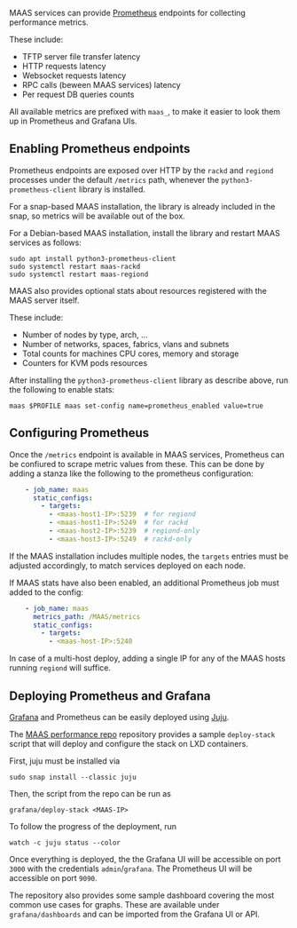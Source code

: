 MAAS services can provide [Prometheus](https://prometheus.io/) endpoints for collecting performance metrics.

These include:

-   TFTP server file transfer latency
-   HTTP requests latency
-   Websocket requests latency
-   RPC calls (beween MAAS services) latency
-   Per request DB queries counts

All available metrics are prefixed with `maas_`, to make it easier to look them up in Prometheus and Grafana UIs.

## Enabling Prometheus endpoints

Prometheus endpoints are exposed over HTTP by the `rackd` and `regiond` processes under the default `/metrics` path, whenever the `python3-prometheus-client` library is installed.

For a snap-based MAAS installation, the library is already included in the snap, so metrics will be available out of the box.

For a Debian-based MAAS installation, install the library and restart MAAS services as follows:

    sudo apt install python3-prometheus-client
    sudo systemctl restart maas-rackd
    sudo systemctl restart maas-regiond

MAAS also provides optional stats about resources registered with the MAAS server itself.

These include:

-   Number of nodes by type, arch, ...
-   Number of networks, spaces, fabrics, vlans and subnets
-   Total counts for machines CPU cores, memory and storage
-   Counters for KVM pods resources

After installing the `python3-prometheus-client` library as describe above, run the following to enable stats:

    maas $PROFILE maas set-config name=prometheus_enabled value=true

## Configuring Prometheus

Once the `/metrics` endpoint is available in MAAS services, Prometheus can be confiured to scrape metric values from these. This can be done by adding a stanza like the following to the prometheus configuration:

``` yaml
    - job_name: maas
      static_configs:
        - targets:
          - <maas-host1-IP>:5239  # for regiond
          - <maas-host1-IP>:5249  # for rackd
          - <maas-host2-IP>:5239  # regiond-only
          - <maas-host3-IP>:5249  # rackd-only
```

If the MAAS installation includes multiple nodes, the `targets` entries must be adjusted accordingly, to match services deployed on each node.

If MAAS stats have also been enabled, an additional Prometheus job must added to the config:

``` yaml
    - job_name: maas
      metrics_path: /MAAS/metrics
      static_configs:
        - targets:
          - <maas-host-IP>:5240
```

In case of a multi-host deploy, adding a single IP for any of the MAAS hosts running `regiond` will suffice.

## Deploying Prometheus and Grafana

[Grafana](https://grafana.com/) and Prometheus can be easily deployed using [Juju](https://jujucharms.com/).

The [MAAS performance repo](https://git.launchpad.net/~maas-committers/maas/+git/maas-performance) repository provides a sample `deploy-stack` script that will deploy and configure the stack on LXD containers.

First, juju must be installed via

    sudo snap install --classic juju

Then, the script from the repo can be run as

    grafana/deploy-stack <MAAS-IP>

To follow the progress of the deployment, run

    watch -c juju status --color

Once everything is deployed, the the Grafana UI will be accessible on port `3000` with the credentials `admin`/`grafana`. The Prometheus UI will be accessible on port `9090`.

The repository also provides some sample dashboard covering the most common use cases for graphs. These are available under `grafana/dashboards` and can be imported from the Grafana UI or API.

<!-- LINKS -->

